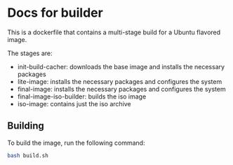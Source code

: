# Docs for builder

This is a dockerfile that contains a multi-stage build for a Ubuntu flavored image.

The stages are:
- init-build-cacher: downloads the base image and installs the necessary packages
- lite-image: installs the necessary packages and configures the system
- final-image: installs the necessary packages and configures the system
- final-image-iso-builder: builds the iso image
- iso-image: contains just the iso archive

## Building

To build the image, run the following command:

```bash
bash build.sh
```
